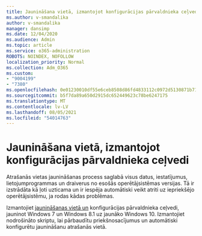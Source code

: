 ```yaml
---
title: Jaunināšana vietā, izmantojot konfigurācijas pārvaldnieka ceļvedi
ms.author: v-smandalika
author: v-smandalika
manager: dansimp
ms.date: 12/04/2020
ms.audience: Admin
ms.topic: article
ms.service: o365-administration
ROBOTS: NOINDEX, NOFOLLOW
localization_priority: Normal
ms.collection: Adm_O365
ms.custom:
- "9004199"
- "7380"
ms.openlocfilehash: 0e01230010df55e6ceb8508d86fd4833112c0972d5130871b717545d2b427170
ms.sourcegitcommit: b5f7da89a650d2915dc652449623c78be6247175
ms.translationtype: MT
ms.contentlocale: lv-LV
ms.lasthandoff: 08/05/2021
ms.locfileid: "54014763"
---
```

# <a name="in-place-upgrade-with-configuration-manager-guide"></a>Jaunināšana vietā, izmantojot konfigurācijas pārvaldnieka ceļvedi

Atrašanās vietas jaunināšanas process saglabā visus datus, iestatījumus, lietojumprogrammas un draiverus no esošās operētājsistēmas versijas. Tā ir izstrādāta kā ļoti uzticama un ir iespēja automātiski veikt atriti uz iepriekšējo operētājsistēmu, ja rodas kādas problēmas.

Izmantojiet [jaunināšanas vietā un](https://admin.microsoft.com/adminportal/home#/win10upgrade) konfigurācijas pārvaldnieka ceļvedi, jauninot Windows 7 un Windows 8.1 uz jaunāko Windows 10. Izmantojiet nodrošināto skriptu, lai pārbaudītu priekšnosacījumus un automātiski konfigurētu jaunināšanu atrašanās vietā.